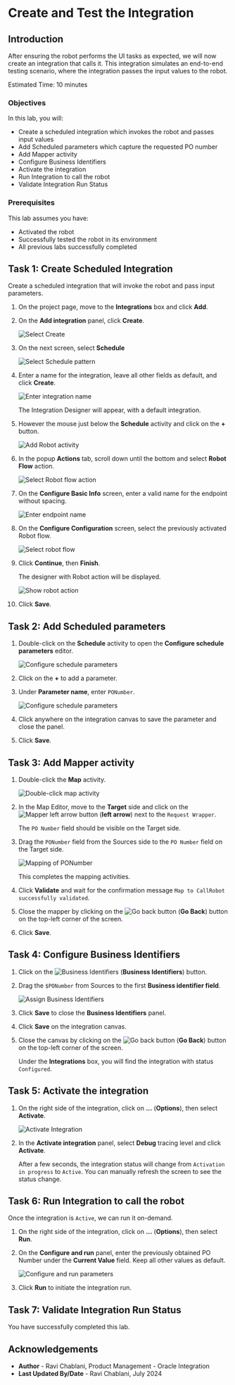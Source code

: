 # Create and Test the Integration

## Introduction

After ensuring the robot performs the UI tasks as expected, we will now create an integration that calls it. This integration simulates an end-to-end testing scenario, where the integration passes the input values to the robot.

Estimated Time: 10 minutes

### Objectives

In this lab, you will:

* Create a scheduled integration which invokes the robot and passes input values
* Add Scheduled parameters which capture the requested PO number
* Add Mapper activity
* Configure Business Identifiers
* Activate the integration
* Run Integration to call the robot
* Validate Integration Run Status

### Prerequisites

This lab assumes you have:

* Activated the robot
* Successfully tested the robot in its environment
* All previous labs successfully completed

## Task 1: Create Scheduled Integration

Create a scheduled integration that will invoke the robot and pass input parameters.

1. On the project page, move to the **Integrations** box and click **Add**.

2. On the **Add integration** panel, click **Create**.

   ![Select Create](images/add-integration_create.png " ")

3. On the next screen, select **Schedule**

    ![Select Schedule pattern](images/add-integration_select-schedule.png " ")

4. Enter a name for the integration, leave all other fields as default, and click **Create**.

    ![Enter integration name](images/add-integration_enter-name.png " ")

    The Integration Designer will appear, with a default integration.

5. However the mouse just below the **Schedule** activity and click on the **+** button.

    ![Add Robot activity](images/integration_add-robot-activity.png " ")

6. In the popup **Actions** tab, scroll down until the bottom and select **Robot Flow** action.

    ![Select Robot flow action](images/integration_select-robot-flow-action.png " ")

7. On the **Configure Basic Info** screen, enter a valid name for the endpoint without spacing.

    ![Enter endpoint name](images/integration_add-robot-activity_enter-endpoint-name.png " ")

8. On the **Configure Configuration** screen, select the previously activated Robot flow.

   ![Select robot flow](images/integration_add-robot-activity_select-robot.png " ")

9. Click **Continue**, then **Finish**.

    The designer with Robot action will be displayed.

      ![Show robot action](images/integration_show-robot-action.png " ")

10. Click **Save**.

## Task 2: Add Scheduled parameters

1. Double-click on the **Schedule** activity to open the **Configure schedule parameters** editor.

    ![Configure schedule parameters](images/integration_configure-schedule-parameters.png " ")

2. Click on the **+** to add a parameter.

3. Under **Parameter name**, enter `PONumber`.

    ![Configure schedule parameters](images/integration_configure-schedule-parameters_name.png " ")

4. Click anywhere on the integration canvas to save the parameter and close the panel.

5. Click **Save**.

## Task 3: Add Mapper activity

1. Double-click the **Map** activity.

    ![Double-click map activity](images/integration_click-mapper-activity.png " ")

2. In the Map Editor, move to the **Target** side and click on the ![Mapper left arrow button](images/mapper_arrow-button.png) (**left arrow**) next to the `Request Wrapper`.

    The `PO Number` field should be visible on the Target side.

3. Drag the `PONumber` field from the Sources side to the `PO Number` field on the Target side.

    ![Mapping of PONumber](images/mapper_ponumber-mapping.png " ")

    This completes the mapping activities.

4. Click **Validate** and wait for the confirmation message `Map to CallRobot successfully validated`.

5. Close the mapper by clicking on the ![Go back button](images/go-back-button.png) (**Go Back**) button on the top-left corner of the screen.

6. Click **Save**.

## Task 4: Configure Business Identifiers

1. Click on the ![Business Identifiers](images/integration_business-identifiers-button.png) (**Business Identifiers**) button.

2. Drag the `$PONumber` from Sources to the first **Business identifier field**.

    ![Assign Business Identifiers](images/business-identifiers_assign.png)

3. Click **Save** to close the **Business Identifiers** panel.

4. Click **Save** on the integration canvas.

5. Close the canvas by clicking on the ![Go back button](images/go-back-button.png) (**Go Back**) button on the top-left corner of the screen.

    Under the **Integrations** box, you will find the integration with status `Configured`.

## Task 5: Activate the integration

1. On the right side of the integration, click on **...** (**Options**), then select **Activate**.

    ![Activate Integration](images/activate-integration.png " ")

2. In the **Activate integration** panel, select **Debug** tracing level and click **Activate**.

    After a few seconds, the integration status will change from `Activation in progress` to `Active`. You can manually refresh the screen to see the status change.

## Task 6: Run Integration to call the robot

Once the integration is `Active`, we can run it on-demand.

1. On the right side of the integration, click on **...** (**Options**), then select **Run**.

2. On the **Configure and run** panel, enter the previously obtained PO Number under the **Current Value** field. Keep all other values as default. 

    ![Configure and run parameters](images/configure-run_parameters.png " ")

3. Click **Run** to initiate the integration run.

## Task 7: Validate Integration Run Status

You have successfully completed this lab.

## Acknowledgements

* **Author** - Ravi Chablani, Product Management - Oracle Integration
* **Last Updated By/Date** - Ravi Chablani, July 2024
